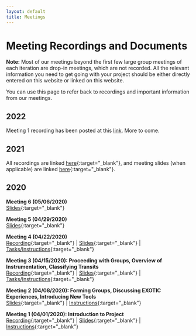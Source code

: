 ```yaml
---
layout: default
title: Meetings
---
```


<div class="page-display" markdown="1">

# Meeting Recordings and Documents

**Note:** Most of our meetings beyond the first few large group meetings of each iteration are drop-in meetings, which are not recorded. All the relevant information you need to get going with your project should be either directly entered on this website or linked on this website.

You can use this page to refer back to recordings and important information from our meetings.

</div>

<div class="page-display-light" markdown="1">

## 2022

Meeting 1 recording has been posted at this [link](https://www.youtube.com/watch?v=Q6Eauf-klEs). More to come.

## 2021

All recordings are linked [here](https://www.youtube.com/playlist?list=PLnUhPr_0AEna4-qXevfHSbYjupZfdvzTO){:target="_blank"}, and meeting slides (when applicable) are linked [here](https://drive.google.com/drive/folders/1xxwb3j1TdormdbWbahqmnnfmllIjcR50?usp=sharing){:target="_blank"}.

## 2020

**Meeting 6 (05/06/2020)**<br>
[Slides](https://docs.google.com/presentation/d/1awG3jgBT4AZ7g8q1tcr0UdZzT8J7uOww5KMNPj96klw/edit?usp=sharing){:target="_blank"}

**Meeting 5 (04/29/2020)**<br>
[Slides](https://docs.google.com/presentation/d/16xA4ZfCgO9hUWngfYZLMrlqkrbz9SaynDN1-mTfHhCo/edit?usp=sharing){:target="_blank"}

**Meeting 4 (04/22/2020)**<br>
[Recording](https://www.youtube.com/watch?v=8Rcvww3l4Xw&feature=youtu.be){:target="_blank"} |
[Slides](https://docs.google.com/presentation/d/1TR5zDkGk4F0TUMnkbTr-Pw1eKtQY5gaoElxwYrIvNFc/edit?usp=sharing){:target="_blank"} |
[Tasks/Instructions](https://docs.google.com/document/d/1Bl8x1cWRS_cJc2oFljb9NaK1Ps5YVv3XcK7tgvh97UQ/edit?usp=sharing){:target="_blank"}

**Meeting 3 (04/15/2020): Proceeding with Groups, Overview of Instrumentation, Classifying Transits**<br>
[Recording](https://youtu.be/Dv3Qohk3Xjc){:target="_blank"} |
[Slides](https://docs.google.com/presentation/d/1IyMO_ClHzxJPC2caoOVxgDxwnEDMoP9GkXdbzecKq3Y/edit?usp=sharing){:target="_blank"} |
[Tasks/Instructions](https://docs.google.com/document/d/1E-r3EYDe-3a8I-v_I6EdpZYx4SJX5guC2FZG0qtIDmc/edit?usp=sharing){:target="_blank"}

**Meeting 2 (04/08/2020): Forming Groups, Discussing EXOTIC Experiences, Introducing New Tools**<br>
[Slides](https://docs.google.com/presentation/d/1fcN9alNJefEe088UkIbOuU6Wnjoc6ANuVIlq1CrCwJ4/edit?usp=sharing){:target="_blank"} |
[Instructions](https://docs.google.com/document/d/1eeHOUUWzGdqnjGcrdQWjdsOnXldMzAZCZPUTrDnUa_k/edit?usp=sharing){:target="_blank"}

**Meeting 1 (04/01/2020): Introduction to Project**<br>
[Recording](https://www.youtube.com/watch?v=WnOaErRsxjs&feature=youtu.be){:target="_blank"} |
[Slides](https://docs.google.com/presentation/d/1uk-0tc5WFz__pGBo8ZcAizhvzdP5trFC_slExausGRk/edit#slide=id.p){:target="_blank"} |
[Instructions](https://docs.google.com/document/d/1pvc_VuJrGJ2RAnDcASRZ8zGNFV2TPjd8K1PaKbrhOBE/edit){:target="_blank"}


</div>
